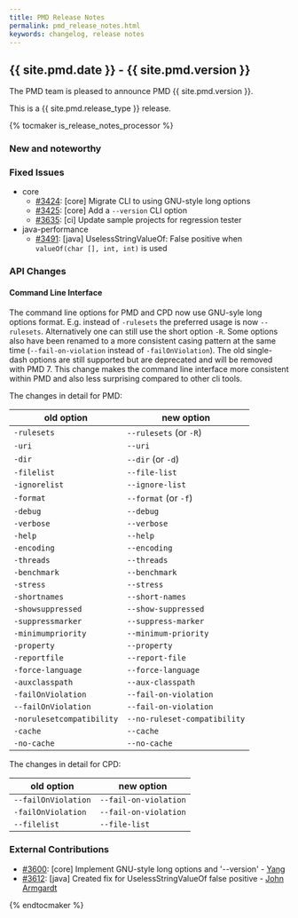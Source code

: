 ```yaml
---
title: PMD Release Notes
permalink: pmd_release_notes.html
keywords: changelog, release notes
---
```


## {{ site.pmd.date }} - {{ site.pmd.version }}

The PMD team is pleased to announce PMD {{ site.pmd.version }}.

This is a {{ site.pmd.release_type }} release.

{% tocmaker is_release_notes_processor %}

### New and noteworthy

### Fixed Issues

*   core
    *   [#3424](https://github.com/pmd/pmd/issues/3424): \[core] Migrate CLI to using GNU-style long options
    *   [#3425](https://github.com/pmd/pmd/issues/3425): \[core] Add a `--version` CLI option
    *   [#3635](https://github.com/pmd/pmd/issues/3635): \[ci] Update sample projects for regression tester
*   java-performance
    *   [#3491](https://github.com/pmd/pmd/issues/3491): \[java] UselessStringValueOf: False positive when `valueOf(char [], int, int)` is used

### API Changes

#### Command Line Interface

The command line options for PMD and CPD now use GNU-syle long options format. E.g. instead of `-rulesets` the
preferred usage is now `--rulesets`. Alternatively one can still use the short option `-R`.
Some options also have been renamed to a more consistent casing pattern at the same time
(`--fail-on-violation` instead of `-failOnViolation`).
The old single-dash options are still supported but are deprecated and will be removed with PMD 7.
This change makes the command line interface more consistent within PMD and also less surprising
compared to other cli tools.

The changes in detail for PMD:

|old option                     |new option|
|-------------------------------|----------|
| `-rulesets`                   | `--rulesets` (or `-R`) |
| `-uri`                        | `--uri` |
| `-dir`                        | `--dir` (or `-d`) |
| `-filelist`                   | `--file-list` |
| `-ignorelist`                 | `--ignore-list` |
| `-format`                     | `--format` (or `-f`) |
| `-debug`                      | `--debug` |
| `-verbose`                    | `--verbose` |
| `-help`                       | `--help` |
| `-encoding`                   | `--encoding` |
| `-threads`                    | `--threads` |
| `-benchmark`                  | `--benchmark` |
| `-stress`                     | `--stress` |
| `-shortnames`                 | `--short-names` |
| `-showsuppressed`             | `--show-suppressed` |
| `-suppressmarker`             | `--suppress-marker` |
| `-minimumpriority`            | `--minimum-priority` |
| `-property`                   | `--property` |
| `-reportfile`                 | `--report-file` |
| `-force-language`             | `--force-language` |
| `-auxclasspath`               | `--aux-classpath` |
| `-failOnViolation`            | `--fail-on-violation` |
| `--failOnViolation`           | `--fail-on-violation` |
| `-norulesetcompatibility`     | `--no-ruleset-compatibility` |
| `-cache`                      | `--cache` |
| `-no-cache`                   | `--no-cache` |

The changes in detail for CPD:

|old option             |new option|
|-----------------------|----------|
| `--failOnViolation`   | `--fail-on-violation` |
| `-failOnViolation`    | `--fail-on-violation` |
| `--filelist`          | `--file-list` |

### External Contributions

*   [#3600](https://github.com/pmd/pmd/pull/3600): \[core] Implement GNU-style long options and '--version' - [Yang](https://github.com/duanyang25)
*   [#3612](https://github.com/pmd/pmd/pull/3612): \[java] Created fix for UselessStringValueOf false positive - [John Armgardt](https://github.com/johnra2)

{% endtocmaker %}

